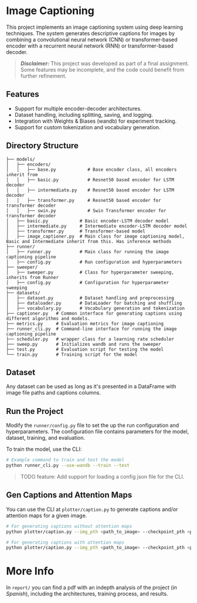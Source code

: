 # Image Captioning

This project implements an image captioning system using deep learning techniques. The system generates descriptive
captions for images by combining a convolutional neural network (CNN) or transformer-based encoder with a recurrent
neural network (RNN) or transformer-based decoder.

> _**Disclaimer:**_ This project was developed as part of a final assignment. Some features may be incomplete, and the
> code could benefit from further refinement.

## Features

- Support for multiple encoder-decoder architectures.
- Dataset handling, including splitting, saving, and logging.
- Integration with Weights & Biases (wandb) for experiment tracking.
- Support for custom tokenization and vocabulary generation.

## Directory Structure

```
├── models/
│   ├── encoders/
│   │   ├── base.py            # Base encoder class, all encoders inherit from
│   │   ├── basic.py           # Resnet50 based encoder for LSTM decoder
│   │   ├── intermediate.py    # Resnet50 based encoder for LSTM decoder
│   │   ├── transformer.py     # Resnet50 based encoder for transformer decoder
│   │   ├── swin.py            # Swin Transformer encoder for transformer decoder
│   ├── basic.py            # Basic encoder-LSTM decoder model
│   ├── intermediate.py     # Intermediate encoder-LSTM decoder model
│   ├── transformer.py      # Transformer-based model
│   ├── image_captioner.py  # Main class for image captioning model, Basic and Intermediate inherit from this. Has inference methods
├── runner/
│   ├── runner.py           # Main class for running the image captioning pipeline
│   ├── config.py           # Run configuration and hyperparameters
├── sweeper/
│   ├── sweeper.py          # Class for hyperparameter sweeping, inherits from Runner
│   ├── config.py           # Configuration for hyperparameter sweeping
├── datasets/
│   ├── dataset.py          # Dataset handling and preprocessing
│   ├── dataloader.py       # DataLoader for batching and shuffling
│   ├── vocabulary.py       # Vocabulary generation and tokenization
├── captioner.py   # Common interface for generating captions using different algorithms and models.
├── metrics.py     # Evaluation metrics for image captioning
├── runner_cli.py  # Command-line interface for running the image captioning pipeline
├── scheduler.py   # wrapper class for a learning rate scheduler
├── sweep.py       # Initializes wandb and runs the sweeper
├── test.py        # Evaluation script for testing the model
└── train.py       # Training script for the model
```

## Dataset

Any dataset can be used as long as it's presented in a DataFrame with image file paths and captions columns.

## Run the Project

Modify the `runner/config.py` file to set the up the run configuration and hyperparameters. The configuration file
contains parameters for the model, dataset, training, and evaluation.

To train the model, use the CLI:

```bash
# Example command to train and test the model
python runner_cli.py --use-wandb --train --test
```

> TODO feature: Add support for loading a config json file for the CLI.

## Gen Captions and Attention Maps

You can use the CLI at `plotter/caption.py` to generate captions and/or attention maps for a given image.

```bash
# For generating captions without attention maps
python plotter/caption.py --img_pth <path_to_image> --checkpoint_pth <path_to_checkpoint> --no-attn --save-name <output_filename> --save-dir <output_directory>
```

```bash
# For generating captions with attention maps
python plotter/caption.py --img_pth <path_to_image> --checkpoint_pth <path_to_checkpoint> --save-name <output_filename> --save-dir <output_directory>
```

# More Info

In `report/` you can find a pdf with an indepth analysis of the project (_in Spanish_), including the architectures,
training process, and results.
